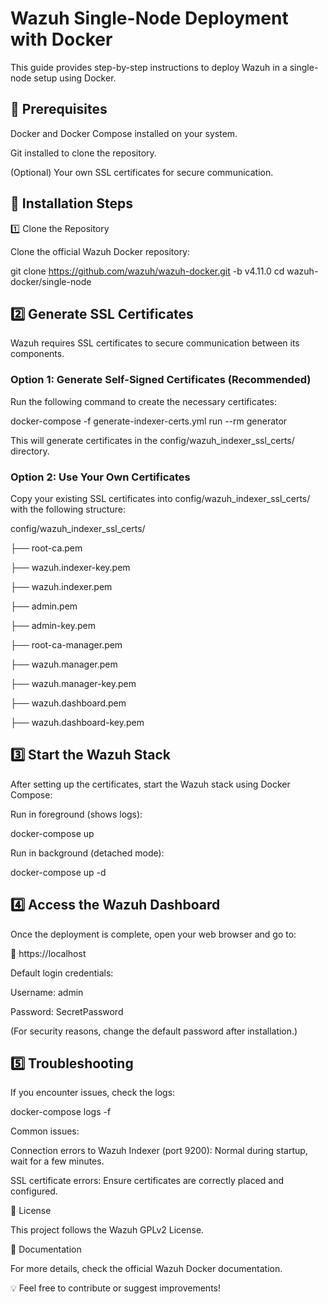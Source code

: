 # Wazuh Single-Node Deployment with Docker

This guide provides step-by-step instructions to deploy Wazuh in a single-node setup using Docker.

## 📌 Prerequisites

Docker and Docker Compose installed on your system.

Git installed to clone the repository.

(Optional) Your own SSL certificates for secure communication.

## 🚀 Installation Steps

1️⃣ Clone the Repository

Clone the official Wazuh Docker repository:

git clone https://github.com/wazuh/wazuh-docker.git -b v4.11.0
cd wazuh-docker/single-node

## 2️⃣ Generate SSL Certificates

Wazuh requires SSL certificates to secure communication between its components.

### Option 1: Generate Self-Signed Certificates (Recommended)

Run the following command to create the necessary certificates:

docker-compose -f generate-indexer-certs.yml run --rm generator

This will generate certificates in the config/wazuh_indexer_ssl_certs/ directory.

### Option 2: Use Your Own Certificates

Copy your existing SSL certificates into config/wazuh_indexer_ssl_certs/ with the following structure:

config/wazuh_indexer_ssl_certs/

├── root-ca.pem

├── wazuh.indexer-key.pem

├── wazuh.indexer.pem

├── admin.pem

├── admin-key.pem

├── root-ca-manager.pem

├── wazuh.manager.pem

├── wazuh.manager-key.pem

├── wazuh.dashboard.pem

├── wazuh.dashboard-key.pem

## 3️⃣ Start the Wazuh Stack

After setting up the certificates, start the Wazuh stack using Docker Compose:

Run in foreground (shows logs):

docker-compose up

Run in background (detached mode):

docker-compose up -d

## 4️⃣ Access the Wazuh Dashboard

Once the deployment is complete, open your web browser and go to:

🔗 https://localhost

Default login credentials:

Username: admin

Password: SecretPassword

(For security reasons, change the default password after installation.)

## 5️⃣ Troubleshooting

If you encounter issues, check the logs:

docker-compose logs -f

Common issues:

Connection errors to Wazuh Indexer (port 9200): Normal during startup, wait for a few minutes.

SSL certificate errors: Ensure certificates are correctly placed and configured.

📜 License

This project follows the Wazuh GPLv2 License.

📖 Documentation

For more details, check the official Wazuh Docker documentation.

💡 Feel free to contribute or suggest improvements!



